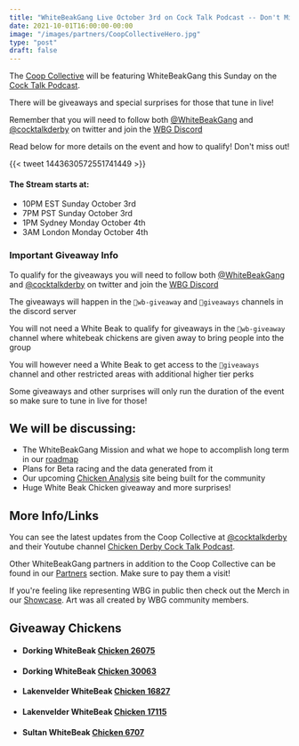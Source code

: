 ```yaml
---
title: "WhiteBeakGang Live October 3rd on Cock Talk Podcast -- Don't Miss It"
date: 2021-10-01T16:00:00-00:00
image: "/images/partners/CoopCollectiveHero.jpg"
type: "post"
draft: false
---
```


The [Coop Collective](https://coopcollective.io) will be featuring WhiteBeakGang this Sunday on the [Cock Talk Podcast](https://www.youtube.com/channel/UC3YfNW0BMe-qaavWOj-Kp8Q). 

There will be giveaways and special surprises for those that tune in live!

Remember that you will need to follow both [@WhiteBeakGang](https://twitter.com/@WhiteBeakGang) and [@cocktalkderby](https://twitter.com/@cocktalkderby) on twitter and join the [WBG Discord](https://discord.gg/4DhfT6Dnqg)

Read below for more details on the event and how to qualify! Don't miss out!

{{< tweet 1443630572551741449 >}}
#### The Stream starts at: 
- 10PM EST Sunday October 3rd
- 7PM PST Sunday October 3rd
- 1PM Sydney Monday October 4th
- 3AM London Monday October 4th

### Important Giveaway Info

To qualify for the giveaways you will need to follow both [@WhiteBeakGang](https://twitter.com/@WhiteBeakGang) and [@cocktalkderby](https://twitter.com/@cocktalkderby) on twitter and join the [WBG Discord](https://discord.gg/4DhfT6Dnqg)

The giveaways will happen in the `🎁wb-giveaway` and `🎉giveaways` channels in the discord server

You will not need a White Beak to qualify for giveaways in the `🎁wb-giveaway` channel where whitebeak chickens are given away to bring people into the group

You will however need a White Beak to get access to the `🎉giveaways` channel and other restricted areas with additional higher tier perks

Some giveaways and other surprises will only run the duration of the event so make sure to tune in live for those!

## We will be discussing:
- The WhiteBeakGang Mission and what we hope to accomplish long term in our [roadmap](/roadmap/)
- Plans for Beta racing and the data generated from it
- Our upcoming [Chicken Analysis](/roadmap/chicken-analysis-websites/) site being built for the community
- Huge White Beak Chicken giveaway and more surprises!

## More Info/Links

You can see the latest updates from the Coop Collective at [@cocktalkderby](https://twitter.com/@cocktalkderby) and their Youtube channel [Chicken Derby Cock Talk Podcast](https://www.youtube.com/channel/UC3YfNW0BMe-qaavWOj-Kp8Q).

Other WhiteBeakGang partners in addition to the Coop Collective can be found in our [Partners](/partners/) section. Make sure to pay them a visit!

If you're feeling like representing WBG in public then check out the Merch in our [Showcase](/showcase/). Art was all created by WBG community members.

## Giveaway Chickens

- #### Dorking WhiteBeak [Chicken 26075](https://opensea.io/assets/matic/0x8634666ba15ada4bbc83b9dbf285f73d9e46e4c2/20323)

- #### Dorking WhiteBeak [Chicken 30063](https://opensea.io/assets/matic/0x8634666ba15ada4bbc83b9dbf285f73d9e46e4c2/4937)

- #### Lakenvelder WhiteBeak [Chicken 16827](https://opensea.io/assets/matic/0x8634666ba15ada4bbc83b9dbf285f73d9e46e4c2/11421)

- #### Lakenvelder WhiteBeak [Chicken 17115](https://opensea.io/assets/matic/0x8634666ba15ada4bbc83b9dbf285f73d9e46e4c2/22628)

- #### Sultan WhiteBeak [Chicken 6707](https://opensea.io/assets/matic/0x8634666ba15ada4bbc83b9dbf285f73d9e46e4c2/20837)
